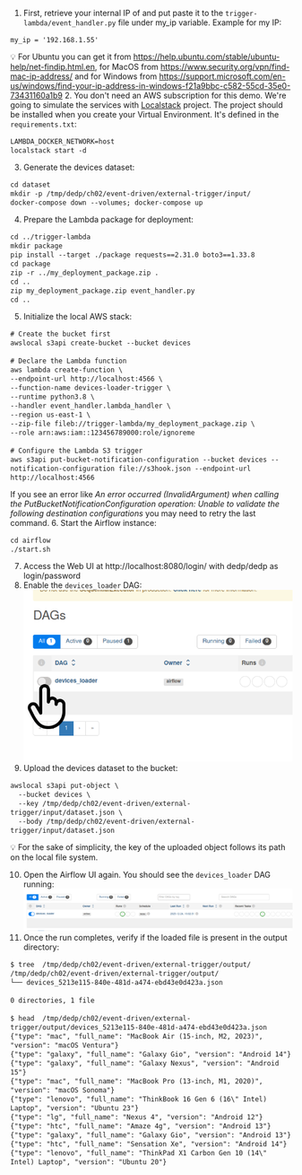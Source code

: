 1. First, retrieve your internal IP of and put paste it to the `trigger-lambda/event_handler.py` file 
under my_ip variable. Example for my IP:
```
my_ip = '192.168.1.55'
```
💡 For Ubuntu you can get it from https://help.ubuntu.com/stable/ubuntu-help/net-findip.html.en, for MacOS from https://www.security.org/vpn/find-mac-ip-address/
   and for Windows from https://support.microsoft.com/en-us/windows/find-your-ip-address-in-windows-f21a9bbc-c582-55cd-35e0-73431160a1b9
2. You don't need an AWS subscription for this demo. We're going to simulate the services with [Localstack](https://www.localstack.cloud/) project.
   The project should be installed when you create your Virtual Environment. It's defined in the `requirements.txt`:
```
LAMBDA_DOCKER_NETWORK=host
localstack start -d
```
3. Generate the devices dataset:
```
cd dataset
mkdir -p /tmp/dedp/ch02/event-driven/external-trigger/input/
docker-compose down --volumes; docker-compose up
```
4. Prepare the Lambda package for deployment:
```
cd ../trigger-lambda
mkdir package
pip install --target ./package requests==2.31.0 boto3==1.33.8
cd package
zip -r ../my_deployment_package.zip .
cd ..
zip my_deployment_package.zip event_handler.py
cd ..
```
5. Initialize the local AWS stack:
```
# Create the bucket first
awslocal s3api create-bucket --bucket devices

# Declare the Lambda function
aws lambda create-function \
--endpoint-url http://localhost:4566 \
--function-name devices-loader-trigger \
--runtime python3.8 \
--handler event_handler.lambda_handler \
--region us-east-1 \
--zip-file fileb://trigger-lambda/my_deployment_package.zip \
--role arn:aws:iam::123456789000:role/ignoreme

# Configure the Lambda S3 trigger
aws s3api put-bucket-notification-configuration --bucket devices --notification-configuration file://s3hook.json --endpoint-url http://localhost:4566
```
If you see an error like _An error occurred (InvalidArgument) when calling the PutBucketNotificationConfiguration operation: Unable to validate the following destination configurations_
you may need to retry the last command.
6. Start the Airflow instance:
```
cd airflow
./start.sh
```
7. Access the Web UI at http://localhost:8080/login/ with dedp/dedp as login/password
8. Enable the `devices_loader` DAG:
![enable_dag.png](assets%2Fenable_dag.png)
9. Upload the devices dataset to the bucket:
```
awslocal s3api put-object \
  --bucket devices \
  --key /tmp/dedp/ch02/event-driven/external-trigger/input/dataset.json \
  --body /tmp/dedp/ch02/event-driven/external-trigger/input/dataset.json
```
💡 For the sake of simplicity, the key of the uploaded object follows its path on the local file system.

10. Open the Airflow UI again. You should see the `devices_loader` DAG running:
![running_dag.png](assets%2Frunning_dag.png)
11. Once the run completes, verify if the loaded file is present in the output directory:
```
$ tree  /tmp/dedp/ch02/event-driven/external-trigger/output/
/tmp/dedp/ch02/event-driven/external-trigger/output/
└── devices_5213e115-840e-481d-a474-ebd43e0d423a.json

0 directories, 1 file

$ head  /tmp/dedp/ch02/event-driven/external-trigger/output/devices_5213e115-840e-481d-a474-ebd43e0d423a.json 
{"type": "mac", "full_name": "MacBook Air (15-inch, M2, 2023)", "version": "macOS Ventura"}
{"type": "galaxy", "full_name": "Galaxy Gio", "version": "Android 14"}
{"type": "galaxy", "full_name": "Galaxy Nexus", "version": "Android 15"}
{"type": "mac", "full_name": "MacBook Pro (13-inch, M1, 2020)", "version": "macOS Sonoma"}
{"type": "lenovo", "full_name": "ThinkBook 16 Gen 6 (16\" Intel) Laptop", "version": "Ubuntu 23"}
{"type": "lg", "full_name": "Nexus 4", "version": "Android 12"}
{"type": "htc", "full_name": "Amaze 4g", "version": "Android 13"}
{"type": "galaxy", "full_name": "Galaxy Gio", "version": "Android 13"}
{"type": "htc", "full_name": "Sensation Xe", "version": "Android 14"}
{"type": "lenovo", "full_name": "ThinkPad X1 Carbon Gen 10 (14\" Intel) Laptop", "version": "Ubuntu 20"}
```